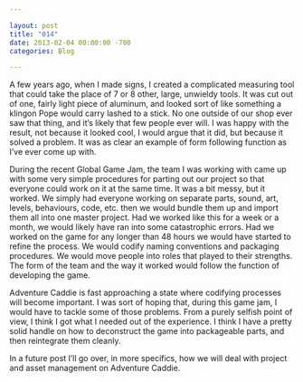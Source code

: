 ```yaml
---

layout: post  
title: "014"  
date: 2013-02-04 00:00:00 -700  
categories: Blog

---
```


A few years ago, when I made signs, I created a complicated measuring tool that could take the place of 7 or 8 other, large, unwieldy tools. It was cut out of one, fairly light piece of aluminum, and looked sort of like something a klingon Pope would carry lashed to a stick. No one outside of our shop ever saw that thing, and it’s likely that few people ever will. I was happy with the result, not because it looked cool, I would argue that it did, but because it solved a problem. It was as clear an example of form following function as I’ve ever come up with.  
  
During the recent Global Game Jam, the team I was working with came up with some very simple procedures for parting out our project so that everyone could work on it at the same time. It was a bit messy, but it worked. We simply had everyone working on separate parts, sound, art, levels, behaviours, code, etc. then we would bundle them up and import them all into one master project. Had we worked like this for a week or a month, we would likely have ran into some catastrophic errors. Had we worked on the game for any longer than 48 hours we would have started to refine the process. We would codify naming conventions and packaging procedures. We would move people into roles that played to their strengths. The form of the team and the way it worked would follow the function of developing the game.   
  
Adventure Caddie is fast approaching a state where codifying processes will become important. I was sort of hoping that, during this game jam, I would have to tackle some of those problems. From a purely selfish point of view, I think I got what I needed out of the experience. I think I have a pretty solid handle on how to deconstruct the game into packageable parts, and then reintegrate them cleanly.  
  
In a future post I’ll go over, in more specifics, how we will deal with project and asset management on Adventure Caddie.